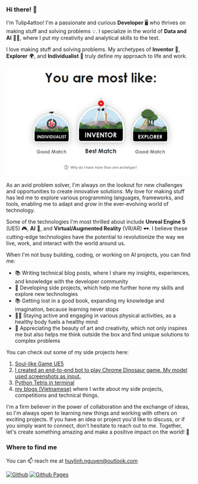 ### Hi there! 👋

I'm Tulip4attoo! I'm a passionate and curious **Developer** 🖥️ who thrives on making stuff and solving problems 💡. I specialize in the world of **Data and AI** 🧠🤖, where I put my creativity and analytical skills to the test. 

I love making stuff and solving problems. My archetypes of **Inventor** 🔧, **Explorer** 🌍, and **Individualist** 🦄 truly define my approach to life and work.

![My Trait](/my-trait.png)

As an avid problem solver, I'm always on the lookout for new challenges and opportunities to create innovative solutions. My love for making stuff has led me to explore various programming languages, frameworks, and tools, enabling me to adapt and grow in the ever-evolving world of technology.

Some of the technologies I'm most thrilled about include **Unreal Engine 5** (UE5) 🎮, **AI** 🤖, and **Virtual/Augmented Reality** (VR/AR) 🕶️. I believe these cutting-edge technologies have the potential to revolutionize the way we live, work, and interact with the world around us.

When I'm not busy building, coding, or working on AI projects, you can find me:

- 📚 Writing technical blog posts, where I share my insights, experiences, and knowledge with the developer community
- 🚀 Developing side projects, which help me further hone my skills and explore new technologies
- 📚 Getting lost in a good book, expanding my knowledge and imagination, because learning never stops
- 🏃‍♂️ Staying active and engaging in various physical activities, as a healthy body fuels a healthy mind
- 🎨 Appreciating the beauty of art and creativity, which not only inspires me but also helps me think outside the box and find unique solutions to complex problems

You can check out some of my side projects here:

1. [Soul-like Game UE5]([https://github.com/yourusername/project1](https://github.com/Tulip4attoo/Soul-like-Game-UE5))
2. [I created an end-to-end bot to play Chrome Dinosaur game. My model used screenshots as input.](https://github.com/Tulip4attoo/chrome_trex)
3. [Python Tetris in terminal](https://github.com/yourusername/project3)
4. [my blogs (Vietnamese)](https://tulip4attoo.github.io/) where I write about my side projects, competitions and technical things.


I'm a firm believer in the power of collaboration and the exchange of ideas, so I'm always open to learning new things and working with others on exciting projects. If you have an idea or project you'd like to discuss, or if you simply want to connect, don't hesitate to reach out to me. Together, let's create something amazing and make a positive impact on the world! 🚀

### Where to find me
You can 📫 reach me at huylinh.nguyen@outlook.com 

<p>
<a href="https://github.com/tulip4attoo" target="_blank"><img alt="Github" src="https://img.shields.io/badge/GitHub-%2312100E.svg?&style=for-the-badge&logo=Github&logoColor=white" /></a> 
<a href="https://tulip4attoo.github.io/" target="_blank"><img alt="Github Pages" src="https://img.shields.io/static/v1?style=for-the-badge&message=GitHub+Pages&color=222222&logo=GitHub+Pages&logoColor=FFFFFF&label=" /></a>
</p>
